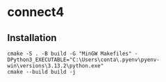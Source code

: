 # connect4

## Installation

```shell
cmake -S . -B build -G "MinGW Makefiles" -DPython3_EXECUTABLE="C:\Users\conta\.pyenv\pyenv-win\versions\3.13.2\python.exe"
cmake --build build -j
```
